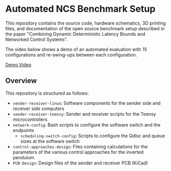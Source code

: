 # Automated NCS Benchmark Setup
This repository contains the source code, hardware schematics, 3D printing files, and documentation of the open source benchmark setup described in the paper "Combining Dynamic Deterministic Latency Bounds and Networked Control Systems".

The video below shows a demo of an automated evaluation with 15 configurations and re-swing-ups between each configuration.

[Demo Video](https://github.com/ustutt-ipvs-vs/automated_ncs_benchmark/assets/69897594/da2cac4a-8f67-4f81-817d-bd36dadb8c46)

## Overview
This repository is structured as follows:

- `sender-receiver-linux`: Software components for the sender side and receiver side computers
- `sender-receiver-teensy`: Sender and receiver scripts for the Teensy microcontrollers
- `network-config`: Bash scripts to configure the software switch and the endpoints
    - `scheduling-switch-config`: Scripts to configure the Qdisc and queue sizes at the software switch
- `control-approaches-design`: Files containing calculations for the parameters of the various control approaches for the inverted pendulum.
- `PCB-Design`: Design files of the sender and receiver PCB (KiCad)

